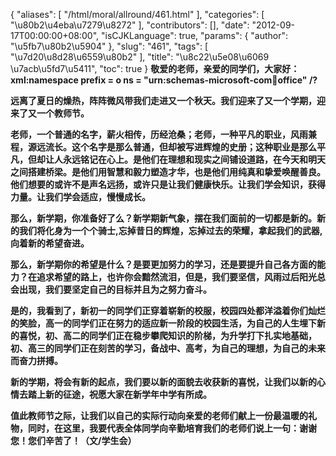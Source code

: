 {
    "aliases": [
        "/html/moral/allround/461.html"
    ],
    "categories": [
        "\u80b2\u4eba\u7279\u8272"
    ],
    "contributors": [],
    "date": "2012-09-17T00:00:00+08:00",
    "isCJKLanguage": true,
    "params": {
        "author": "\u5fb7\u80b2\u5904"
    },
    "slug": "461",
    "tags": [
        "\u7d20\u8d28\u6559\u80b2"
    ],
    "title": "\u8c22\u5e08\u6069 \u7acb\u5fd7\u5411",
    "toc": true
}
**敬爱的老师，亲爱的同学们，大家好：xml:namespace prefix = o ns = "urn:schemas-microsoft-com:office:office" /?**

**远离了夏日的燥热，阵阵微风带我们走进又一个秋天。我们迎来了又一个学期，迎来了又一个教师节。**

**老师，一个普通的名字，薪火相传，历经沧桑；老师，一种平凡的职业，风雨兼程，源远流长。这个名字是那么普通，但却被写进辉煌的史册；这种职业是那么平凡，但却让人永远铭记在心上。是他们在理想和现实之间铺设道路，在今天和明天之间搭建桥梁。是他们用智慧和毅力塑造才华，也是他们用纯真和挚爱唤醒善良。他们想要的或许不是声名远扬，或许只是让我们健康快乐。让我们学会知识，获得力量。让我们学会适应，慢慢成长。** 

**那么，新学期，你准备好了么？新学期新气象，摆在我们面前的一切都是新的。新的我们将化身为一个个骑士,忘掉昔日的辉煌，忘掉过去的荣耀，拿起我们的武器,向着新的希望奋进。**

**那么，新学期你的希望是什么？是要更加努力的学习，还是要提升自己各方面的能力？在追求希望的路上，也许你会黯然流泪，但是，我们要坚信，风雨过后阳光总会出现，我们要坚定自己的目标并且为之努力奋斗。**

**是的，我看到了，新初一的同学们正穿着崭新的校服，校园四处都洋溢着你们灿烂的笑脸，高一的同学们正在努力的适应新一阶段的校园生活，为自己的人生埋下新的喜悦，初、高二的同学们正在稳步攀爬知识的阶梯，为升学打下扎实地基础，初、高三的同学们正在刻苦的学习，备战中、高考，为自己的理想，为自己的未来而奋力拼搏。**

**新的学期，将会有新的起点，我们要以新的面貌去收获新的喜悦，让我们以新的心情去踏上新的征途，祝愿大家在新学年中学有所成。**

**值此教师节之际，让我们以自己的实际行动向亲爱的老师们献上一份最温暖的礼物，同时，在这里，我要代表全体同学向辛勤培育我们的老师们说上一句：谢谢您！您们辛苦了！（文/学生会）**

